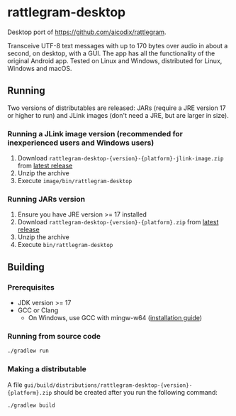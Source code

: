# rattlegram-desktop

Desktop port of https://github.com/aicodix/rattlegram. 

Transceive UTF-8 text messages with up to 170 bytes over audio in about a second, on desktop, with a GUI. 
The app has all the functionality of the original Android app.
Tested on Linux and Windows, distributed for Linux, Windows and macOS.

## Running
Two versions of distributables are released: JARs (require a JRE version 17 or higher to run) and JLink images (don't need a JRE, but are larger in size).

### Running a JLink image version (recommended for inexperienced users and Windows users)
1. Download `rattlegram-desktop-{version}-{platform}-jlink-image.zip` from [latest release](https://github.com/observant-sun/rattlegram-desktop/releases/latest)
2. Unzip the archive
3. Execute `image/bin/rattlegram-desktop`

### Running JARs version
1. Ensure you have JRE version >= 17 installed
2. Download `rattlegram-desktop-{version}-{platform}.zip` from [latest release](https://github.com/observant-sun/rattlegram-desktop/releases/latest)
3. Unzip the archive
4. Execute `bin/rattlegram-desktop`

## Building

### Prerequisites
* JDK version >= 17
* GCC or Clang
  * On Windows, use GCC with mingw-w64 ([installation guide](https://code.visualstudio.com/docs/cpp/config-mingw))

### Running from source code
```bash
./gradlew run
```

### Making a distributable
A file `gui/build/distributions/rattlegram-desktop-{version}-{platform}.zip` should be created after you run the following command:
```bash
./gradlew build
```
